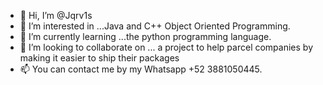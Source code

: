 - 👋 Hi, I’m @Jqrv1s
- 👀 I’m interested in ...Java and C++ Object Oriented Programming.
- 🌱 I’m currently learning ...the python programming language.
- 💞️ I’m looking to collaborate on ... a project to help parcel companies by making it easier to ship their packages
- 📫 You can contact me by my Whatsapp +52 3881050445.

<!---
Jqrv1s/Jqrv1s is a ✨ special ✨ repository because its `README.md` (this file) appears on your GitHub profile.
You can click the Preview link to take a look at your changes.
--->
